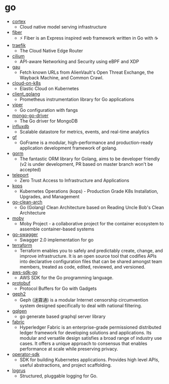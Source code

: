 # go
- [cortex](https://github.com/cortexlabs/cortex)
  - Cloud native model serving infrastructure
- [fiber](https://github.com/gofiber/fiber)
  - ⚡️ Fiber is an Express inspired web framework written in Go with ☕️
- [traefik](https://github.com/containous/traefik)
  - The Cloud Native Edge Router
- [cilium](https://github.com/cilium/cilium)
  - API-aware Networking and Security using eBPF and XDP
- [gau](https://github.com/lc/gau)
  - Fetch known URLs from AlienVault's Open Threat Exchange, the Wayback Machine, and Common Crawl.
- [cloud-on-k8s](https://github.com/elastic/cloud-on-k8s)
  - Elastic Cloud on Kubernetes
- [client_golang](https://github.com/prometheus/client_golang)
  - Prometheus instrumentation library for Go applications
- [viper](https://github.com/spf13/viper)
  - Go configuration with fangs
- [mongo-go-driver](https://github.com/mongodb/mongo-go-driver)
  - The Go driver for MongoDB
- [influxdb](https://github.com/influxdata/influxdb)
  - Scalable datastore for metrics, events, and real-time analytics
- [gf](https://github.com/gogf/gf)
  - GoFrame is a modular, high-performance and production-ready application development framework of golang.
- [gorm](https://github.com/jinzhu/gorm)
  - The fantastic ORM library for Golang, aims to be developer friendly (v2 is under development, PR based on master branch won't be accepted)
- [teleport](https://github.com/gravitational/teleport)
  - Zero Trust Access to Infrastructure and Applications
- [kops](https://github.com/kubernetes/kops)
  - Kubernetes Operations (kops) - Production Grade K8s Installation, Upgrades, and Management
- [go-clean-arch](https://github.com/bxcodec/go-clean-arch)
  - Go (Golang) Clean Architecture based on Reading Uncle Bob's Clean Architecture
- [moby](https://github.com/moby/moby)
  - Moby Project - a collaborative project for the container ecosystem to assemble container-based systems
- [go-swagger](https://github.com/go-swagger/go-swagger)
  - Swagger 2.0 implementation for go
- [terraform](https://github.com/hashicorp/terraform)
  - Terraform enables you to safely and predictably create, change, and improve infrastructure. It is an open source tool that codifies APIs into declarative configuration files that can be shared amongst team members, treated as code, edited, reviewed, and versioned.
- [aws-sdk-go](https://github.com/aws/aws-sdk-go)
  - AWS SDK for the Go programming language.
- [protobuf](https://github.com/gogo/protobuf)
  - Protocol Buffers for Go with Gadgets
- [geph2](https://github.com/geph-official/geph2)
  - Geph (迷霧通) is a modular Internet censorship circumvention system designed specifically to deal with national filtering.
- [gqlgen](https://github.com/99designs/gqlgen)
  - go generate based graphql server library
- [fabric](https://github.com/hyperledger/fabric)
  - Hyperledger Fabric is an enterprise-grade permissioned distributed ledger framework for developing solutions and applications. Its modular and versatile design satisfies a broad range of industry use cases. It offers a unique approach to consensus that enables performance at scale while preserving privacy.
- [operator-sdk](https://github.com/operator-framework/operator-sdk)
  - SDK for building Kubernetes applications. Provides high level APIs, useful abstractions, and project scaffolding.
- [logrus](https://github.com/sirupsen/logrus)
  - Structured, pluggable logging for Go.
